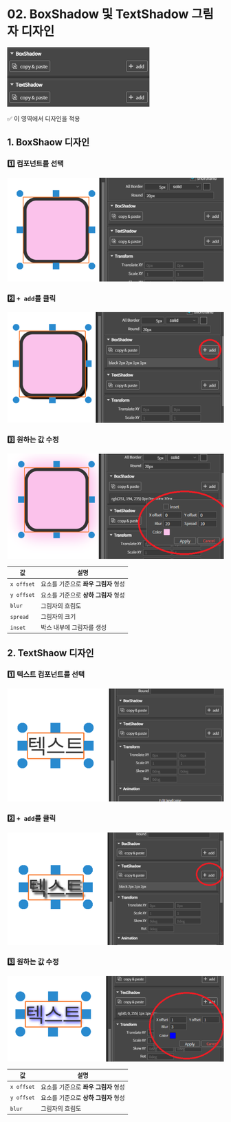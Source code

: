 # 02. BoxShadow 및 TextShadow 그림자 디자인

![](../../.gitbook/assets/스크린샷_2025-02-14_114152.png)

✅ 이 영역에서 디자인을 적용

## 1. BoxShaow 디자인

### 1️⃣ 컴포넌트를 선택

![](../../.gitbook/assets/스크린샷_2025-02-14_115351.png)

### 2️⃣ `+ add`를 클릭

![](../../.gitbook/assets/스크린샷_2025-02-14_115409_h6I0RFj.png)

### 3️⃣ 원하는 값 수정

![](../../.gitbook/assets/스크린샷_2025-02-14_115453_slZ4sLA.png)

| 값          | 설명                     |
| ---------- | ---------------------- |
| `x offset` | 요소를 기준으로 **좌우 그림자** 형성 |
| `y offset` | 요소를 기준으로 **상하 그림자** 형성 |
| `blur`     | 그림자의 흐림도               |
| `spread`   | 그림자의 크기                |
| `inset`    | 박스 내부에 그림자를 생성         |

## 2. TextShaow 디자인

### 1️⃣ 텍스트 컴포넌트를 선택

![](../../.gitbook/assets/스크린샷_2025-02-14_132810.png)

### 2️⃣ `+ add`를 클릭

![](../../.gitbook/assets/스크린샷_2025-02-14_132826.png)

### 3️⃣ 원하는 값 수정

![](../../.gitbook/assets/스크린샷_2025-02-14_132939.png)

| 값          | 설명                     |
| ---------- | ---------------------- |
| `x offset` | 요소를 기준으로 **좌우 그림자** 형성 |
| `y offset` | 요소를 기준으로 **상하 그림자** 형성 |
| `blur`     | 그림자의 흐림도               |
